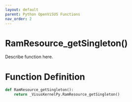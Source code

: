 ```yaml
---
layout: default
parent: Python OpenViSUS Functions
nav_order: 2
---
```


# RamResource_getSingleton()

Describe function here.

# Function Definition

```python
def RamResource_getSingleton():
    return _VisusKernelPy.RamResource_getSingleton()

```